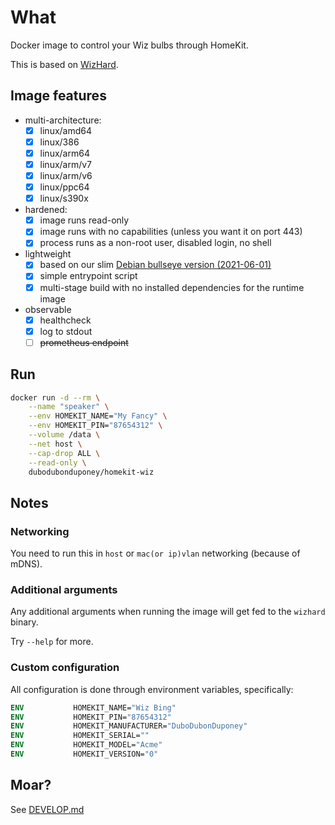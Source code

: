 # What

Docker image to control your Wiz bulbs through HomeKit.

This is based on [WizHard](https://github.com/dubo-dubon-duponey/wizhart).

## Image features

* multi-architecture:
  * [x] linux/amd64
  * [x] linux/386
  * [x] linux/arm64
  * [x] linux/arm/v7
  * [x] linux/arm/v6
  * [x] linux/ppc64
  * [x] linux/s390x
* hardened:
  * [x] image runs read-only
  * [x] image runs with no capabilities (unless you want it on port 443)
  * [x] process runs as a non-root user, disabled login, no shell
* lightweight
  * [x] based on our slim [Debian bullseye version (2021-06-01)](https://github.com/dubo-dubon-duponey/docker-debian)
  * [x] simple entrypoint script
  * [x] multi-stage build with no installed dependencies for the runtime image
* observable
  * [x] healthcheck
  * [x] log to stdout
  * [ ] ~~prometheus endpoint~~

## Run

```bash
docker run -d --rm \
    --name "speaker" \
    --env HOMEKIT_NAME="My Fancy" \
    --env HOMEKIT_PIN="87654312" \
    --volume /data \
    --net host \
    --cap-drop ALL \
    --read-only \
    dubodubonduponey/homekit-wiz
```

## Notes

### Networking

You need to run this in `host` or `mac(or ip)vlan` networking (because of mDNS).

### Additional arguments

Any additional arguments when running the image will get fed to the `wizhard` binary.

Try `--help` for more.

### Custom configuration

All configuration is done through environment variables, specifically:

```dockerfile
ENV           HOMEKIT_NAME="Wiz Bing"
ENV           HOMEKIT_PIN="87654312"
ENV           HOMEKIT_MANUFACTURER="DuboDubonDuponey"
ENV           HOMEKIT_SERIAL=""
ENV           HOMEKIT_MODEL="Acme"
ENV           HOMEKIT_VERSION="0"
```

## Moar?

See [DEVELOP.md](DEVELOP.md)
